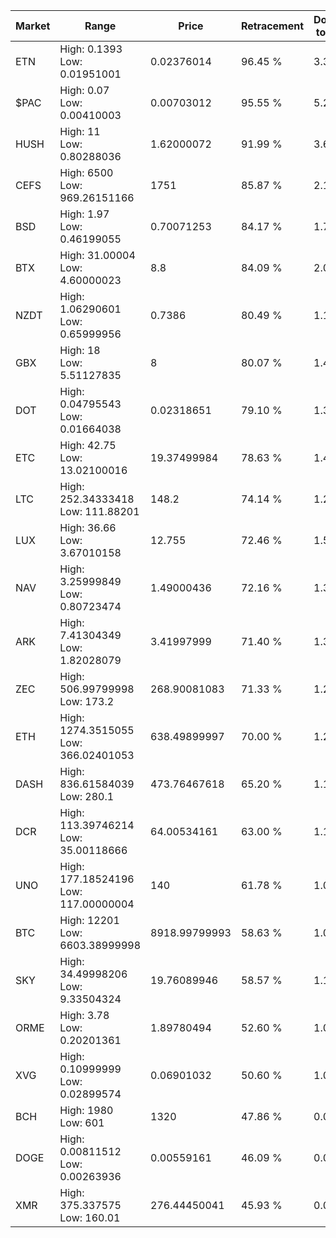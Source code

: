 | Market | Range | Price| Retracement | Doubles to 50% |
| --- | --- | --- | --- | --- |
| ETN | High: 0.1393<br />Low: 0.01951001 | 0.02376014 | 96.45 % | 3.34 |
| $PAC | High: 0.07<br />Low: 0.00410003 | 0.00703012 | 95.55 % | 5.27 |
| HUSH | High: 11<br />Low: 0.80288036 | 1.62000072 | 91.99 % | 3.64 |
| CEFS | High: 6500<br />Low: 969.26151166 | 1751 | 85.87 % | 2.13 |
| BSD | High: 1.97<br />Low: 0.46199055 | 0.70071253 | 84.17 % | 1.74 |
| BTX | High: 31.00004<br />Low: 4.60000023 | 8.8 | 84.09 % | 2.02 |
| NZDT | High: 1.06290601<br />Low: 0.65999956 | 0.7386 | 80.49 % | 1.17 |
| GBX | High: 18<br />Low: 5.51127835 | 8 | 80.07 % | 1.47 |
| DOT | High: 0.04795543<br />Low: 0.01664038 | 0.02318651 | 79.10 % | 1.39 |
| ETC | High: 42.75<br />Low: 13.02100016 | 19.37499984 | 78.63 % | 1.44 |
| LTC | High: 252.34333418<br />Low: 111.88201 | 148.2 | 74.14 % | 1.23 |
| LUX | High: 36.66<br />Low: 3.67010158 | 12.755 | 72.46 % | 1.58 |
| NAV | High: 3.25999849<br />Low: 0.80723474 | 1.49000436 | 72.16 % | 1.36 |
| ARK | High: 7.41304349<br />Low: 1.82028079 | 3.41997999 | 71.40 % | 1.35 |
| ZEC | High: 506.99799998<br />Low: 173.2 | 268.90081083 | 71.33 % | 1.26 |
| ETH | High: 1274.3515055<br />Low: 366.02401053 | 638.49899997 | 70.00 % | 1.28 |
| DASH | High: 836.61584039<br />Low: 280.1 | 473.76467618 | 65.20 % | 1.18 |
| DCR | High: 113.39746214<br />Low: 35.00118666 | 64.00534161 | 63.00 % | 1.16 |
| UNO | High: 177.18524196<br />Low: 117.00000004 | 140 | 61.78 % | 1.05 |
| BTC | High: 12201<br />Low: 6603.38999998 | 8918.99799993 | 58.63 % | 1.05 |
| SKY | High: 34.49998206<br />Low: 9.33504324 | 19.76089946 | 58.57 % | 1.11 |
| ORME | High: 3.78<br />Low: 0.20201361 | 1.89780494 | 52.60 % | 1.05 |
| XVG | High: 0.10999999<br />Low: 0.02899574 | 0.06901032 | 50.60 % | 1.01 |
| BCH | High: 1980<br />Low: 601 | 1320 | 47.86 % | 0.00 |
| DOGE | High: 0.00811512<br />Low: 0.00263936 | 0.00559161 | 46.09 % | 0.00 |
| XMR | High: 375.337575<br />Low: 160.01 | 276.44450041 | 45.93 % | 0.00 |
